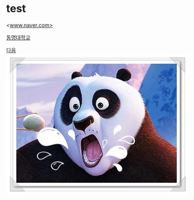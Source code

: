 # test

<www.naver.com>

[동명대학교](www.tu.ac.kr)

[다음](www.daum.net "여기를 클릭하면 다음으로 넘어가요")
![대체텍스트](./a.jpg)
